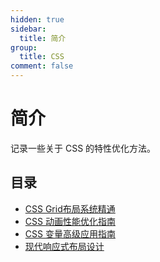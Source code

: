 ```yaml
---
hidden: true
sidebar:
  title: 简介
group:
  title: CSS
comment: false
---
```


# 简介

记录一些关于 CSS 的特性优化方法。

## 目录

- [CSS Grid布局系统精通](./grid-layout.md)
- [CSS 动画性能优化指南](./animation-performance.md)
- [CSS 变量高级应用指南](./custom-properties.md)
- [现代响应式布局设计](./responsive-design.md)
